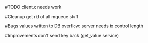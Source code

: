 #TODO
client.c needs work

#Cleanup
get rid of all mqueue stuff

#Bugs
values written to DB overflow: server needs to control length

#Improvements
don't send key back (get_value service)
